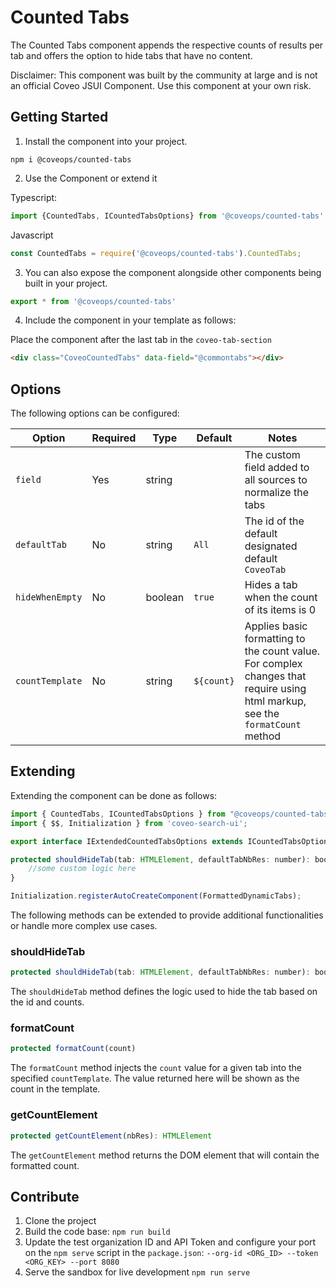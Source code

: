 # Counted Tabs

The Counted Tabs component appends the respective counts of results per tab and offers the option to hide tabs that have no content.

Disclaimer: This component was built by the community at large and is not an official Coveo JSUI Component. Use this component at your own risk.

## Getting Started

1. Install the component into your project.

```
npm i @coveops/counted-tabs
```

2. Use the Component or extend it

Typescript:

```javascript
import {CountedTabs, ICountedTabsOptions} from '@coveops/counted-tabs';
```

Javascript

```javascript
const CountedTabs = require('@coveops/counted-tabs').CountedTabs;
```

3. You can also expose the component alongside other components being built in your project.

```javascript
export * from '@coveops/counted-tabs'
```

4. Include the component in your template as follows:

Place the component after the last tab in the `coveo-tab-section`

```html
<div class="CoveoCountedTabs" data-field="@commontabs"></div>
```

## Options

The following options can be configured:

| Option | Required | Type | Default | Notes |
| --- | --- | --- | --- | --- |
| `field` | Yes | string | | The custom field added to all sources to normalize the tabs |
| `defaultTab` | No | string | `All` | The id of the default designated default `CoveoTab` |
| `hideWhenEmpty` | No | boolean | `true` | Hides a tab when the count of its items is 0 |
| `countTemplate` | No | string | `${count}` | Applies basic formatting to the count value. For complex changes that require using html markup, see the `formatCount` method |

## Extending

Extending the component can be done as follows:

```javascript
import { CountedTabs, ICountedTabsOptions } from "@coveops/counted-tabs";
import { $$, Initialization } from 'coveo-search-ui';

export interface IExtendedCountedTabsOptions extends ICountedTabsOptions {}

protected shouldHideTab(tab: HTMLElement, defaultTabNbRes: number): boolean {
    //some custom logic here
}

Initialization.registerAutoCreateComponent(FormattedDynamicTabs);
```

The following methods can be extended to provide additional functionalities or handle more complex use cases.

### shouldHideTab

```javascript
protected shouldHideTab(tab: HTMLElement, defaultTabNbRes: number): boolean {}
```

The `shouldHideTab` method defines the logic used to hide the tab based on the id and counts.

### formatCount

```javascript
protected formatCount(count)
```

The `formatCount` method injects the `count` value for a given tab into the specified `countTemplate`. The value returned here will be shown as the count in the template.

### getCountElement

```javascript
protected getCountElement(nbRes): HTMLElement 
```

The `getCountElement` method returns the DOM element that will contain the formatted count.

## Contribute

1. Clone the project
2. Build the code base: `npm run build`
3. Update the test organization ID and API Token and configure your port on the `npm serve` script in the `package.json`: `--org-id <ORG_ID> --token <ORG_KEY> --port 8080`
4. Serve the sandbox for live development `npm run serve`